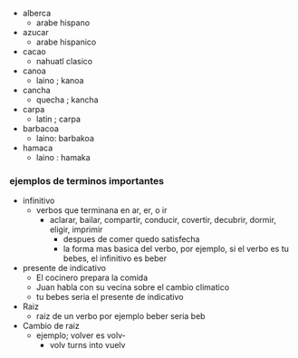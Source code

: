 - alberca
    - arabe hispano
- azucar
    - arabe hispanico
- cacao
    - nahuatl clasico
- canoa
    - laino ; kanoa
- cancha
    - quecha ; kancha
- carpa
    - latin ; carpa
- barbacoa
    - laino: barbakoa
- hamaca
    - laino : hamaka

  

### ejemplos de terminos importantes

- infinitivo
    - verbos que terminana en ar, er, o ir
        - aclarar, bailar, compartir, conducir, covertir, decubrir, dormir, eligir, imprimir
            - despues de comer quedo satisfecha
            - la forma mas basica del verbo, por ejemplo, si el verbo es tu bebes, el infinitivo es beber
- presente de indicativo
    - El cocinero prepara la comida
    - Juan habla con su vecina sobre el cambio climatico
    - tu bebes seria el presente de indicativo
- Raiz
    - raiz de un verbo por ejemplo beber seria beb
- Cambio de raiz
    - ejemplo; volver es volv-
        - volv turns into vuelv